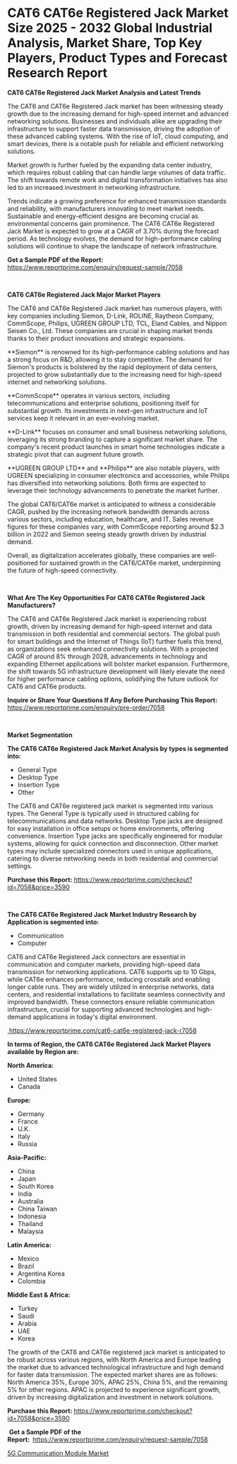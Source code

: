 <p><h1>CAT6 CAT6e Registered Jack Market Size 2025 - 2032 Global Industrial Analysis, Market Share, Top Key Players, Product Types and Forecast Research Report</h1></p><p><strong>CAT6 CAT6e Registered Jack Market Analysis and Latest Trends</strong></p>
<p><p>The CAT6 and CAT6e Registered Jack market has been witnessing steady growth due to the increasing demand for high-speed internet and advanced networking solutions. Businesses and individuals alike are upgrading their infrastructure to support faster data transmission, driving the adoption of these advanced cabling systems. With the rise of IoT, cloud computing, and smart devices, there is a notable push for reliable and efficient networking solutions.</p><p>Market growth is further fueled by the expanding data center industry, which requires robust cabling that can handle large volumes of data traffic. The shift towards remote work and digital transformation initiatives has also led to an increased investment in networking infrastructure. </p><p>Trends indicate a growing preference for enhanced transmission standards and reliability, with manufacturers innovating to meet market needs. Sustainable and energy-efficient designs are becoming crucial as environmental concerns gain prominence. The CAT6 CAT6e Registered Jack Market is expected to grow at a CAGR of 3.70% during the forecast period. As technology evolves, the demand for high-performance cabling solutions will continue to shape the landscape of network infrastructure.</p></p>
<p><strong>Get a Sample PDF of the Report:&nbsp;</strong> <a href="https://www.reportprime.com/enquiry/request-sample/7058?utm_campaign=3572&utm_medium=2&utm_source=Github&utm_content=ia&utm_term=19032025&utm_id=cat6-cat6e-registered-jack">https://www.reportprime.com/enquiry/request-sample/7058</a></p>
<p>&nbsp;</p>
<p><strong>CAT6 CAT6e Registered Jack Major Market Players</strong></p>
<p><p>The CAT6 and CAT6e Registered Jack market has numerous players, with key companies including Siemon, D-Link, ROLINE, Raytheon Company, CommScope, Philips, UGREEN GROUP LTD, TCL, Eland Cables, and Nippon Seisen Co., Ltd. These companies are crucial in shaping market trends thanks to their product innovations and strategic expansions.</p><p>**Siemon** is renowned for its high-performance cabling solutions and has a strong focus on R&D, allowing it to stay competitive. The demand for Siemon's products is bolstered by the rapid deployment of data centers, projected to grow substantially due to the increasing need for high-speed internet and networking solutions.</p><p>**CommScope** operates in various sectors, including telecommunications and enterprise solutions, positioning itself for substantial growth. Its investments in next-gen infrastructure and IoT services keep it relevant in an ever-evolving market.</p><p>**D-Link** focuses on consumer and small business networking solutions, leveraging its strong branding to capture a significant market share. The company's recent product launches in smart home technologies indicate a strategic pivot that can augment future growth.</p><p>**UGREEN GROUP LTD** and **Philips** are also notable players, with UGREEN specializing in consumer electronics and accessories, while Philips has diversified into networking solutions. Both firms are expected to leverage their technology advancements to penetrate the market further.</p><p>The global CAT6/CAT6e market is anticipated to witness a considerable CAGR, pushed by the increasing network bandwidth demands across various sectors, including education, healthcare, and IT. Sales revenue figures for these companies vary, with CommScope reporting around $2.3 billion in 2022 and Siemon seeing steady growth driven by industrial demand.</p><p>Overall, as digitalization accelerates globally, these companies are well-positioned for sustained growth in the CAT6/CAT6e market, underpinning the future of high-speed connectivity.</p></p>
<p>&nbsp;</p>
<p><strong>What Are The Key Opportunities For CAT6 CAT6e Registered Jack Manufacturers?</strong></p>
<p><p>The CAT6 and CAT6e Registered Jack market is experiencing robust growth, driven by increasing demand for high-speed internet and data transmission in both residential and commercial sectors. The global push for smart buildings and the Internet of Things (IoT) further fuels this trend, as organizations seek enhanced connectivity solutions. With a projected CAGR of around 8% through 2028, advancements in technology and expanding Ethernet applications will bolster market expansion. Furthermore, the shift towards 5G infrastructure development will likely elevate the need for higher performance cabling options, solidifying the future outlook for CAT6 and CAT6e products.</p></p>
<p><strong>Inquire or Share Your Questions If Any Before Purchasing This Report:</strong> <a href="https://www.reportprime.com/enquiry/pre-order/7058?utm_campaign=3572&utm_medium=2&utm_source=Github&utm_content=ia&utm_term=19032025&utm_id=cat6-cat6e-registered-jack">https://www.reportprime.com/enquiry/pre-order/7058</a></p>
<p>&nbsp;</p>
<p><strong>Market Segmentation</strong></p>
<p><strong>The CAT6 CAT6e Registered Jack Market Analysis by types is segmented into:</strong></p>
<p><ul><li>General Type</li><li>Desktop Type</li><li>Insertion Type</li><li>Other</li></ul></p>
<p><p>The CAT6 and CAT6e registered jack market is segmented into various types. The General Type is typically used in structured cabling for telecommunications and data networks. Desktop Type jacks are designed for easy installation in office setups or home environments, offering convenience. Insertion Type jacks are specifically engineered for modular systems, allowing for quick connection and disconnection. Other market types may include specialized connectors used in unique applications, catering to diverse networking needs in both residential and commercial settings.</p></p>
<p><strong>Purchase this Report:&nbsp;</strong><a href="https://www.reportprime.com/checkout?id=7058&price=3590&utm_campaign=3572&utm_medium=2&utm_source=Github&utm_content=ia&utm_term=19032025&utm_id=cat6-cat6e-registered-jack">https://www.reportprime.com/checkout?id=7058&price=3590</a></p>
<p>&nbsp;</p>
<p><strong>The CAT6 CAT6e Registered Jack Market Industry Research by Application is segmented into:</strong></p>
<p><ul><li>Communication</li><li>Computer</li></ul></p>
<p><p>CAT6 and CAT6e Registered Jack connectors are essential in communication and computer markets, providing high-speed data transmission for networking applications. CAT6 supports up to 10 Gbps, while CAT6e enhances performance, reducing crosstalk and enabling longer cable runs. They are widely utilized in enterprise networks, data centers, and residential installations to facilitate seamless connectivity and improved bandwidth. These connectors ensure reliable communication infrastructure, crucial for supporting advanced technologies and high-demand applications in today's digital environment.</p></p>
<p><a href="https://www.reportprime.com/cat6-cat6e-registered-jack-r7058?utm_campaign=3572&utm_medium=2&utm_source=Github&utm_content=ia&utm_term=19032025&utm_id=cat6-cat6e-registered-jack">&nbsp;https://www.reportprime.com/cat6-cat6e-registered-jack-r7058</a></p>
<p><strong>In terms of Region, the CAT6 CAT6e Registered Jack Market Players available by Region are:</strong></p>
<p>
    <p> <strong> North America: </strong>
        <ul>
            <li>United States</li>
            <li>Canada</li>
        </ul>
        </p> 
    <p> <strong> Europe: </strong>
        <ul>
            <li>Germany</li>
            <li>France</li>
            <li>U.K.</li>
            <li>Italy</li>
            <li>Russia</li>
        </ul>
        </p> 
    <p> <strong> Asia-Pacific: </strong>
        <ul>
            <li>China</li>
            <li>Japan</li>
            <li>South Korea</li>
            <li>India</li>
            <li>Australia</li>
            <li>China Taiwan</li>
            <li>Indonesia</li>
            <li>Thailand</li>
            <li>Malaysia</li>
        </ul>
        </p> 
    <p> <strong> Latin America: </strong>
        <ul>
            <li>Mexico</li>
            <li>Brazil</li>
            <li>Argentina Korea</li>
            <li>Colombia</li>
        </ul>
        </p> 
    <p> <strong> Middle East & Africa: </strong>
        <ul>
            <li>Turkey</li>
            <li>Saudi</li>
            <li>Arabia</li>
            <li>UAE</li>
            <li>Korea</li>
        </ul>
    </p>
    </p>
<p><p>The growth of the CAT6 and CAT6e registered jack market is anticipated to be robust across various regions, with North America and Europe leading the market due to advanced technological infrastructure and high demand for faster data transmission. The expected market shares are as follows: North America 35%, Europe 30%, APAC 25%, China 5%, and the remaining 5% for other regions. APAC is projected to experience significant growth, driven by increasing digitalization and investment in network solutions.</p></p>
<p><strong>Purchase this Report: </strong><a href="https://www.reportprime.com/checkout?id=7058&price=3590&utm_campaign=3572&utm_medium=2&utm_source=Github&utm_content=ia&utm_term=19032025&utm_id=cat6-cat6e-registered-jack">https://www.reportprime.com/checkout?id=7058&price=3590</a></p>
<p>&nbsp;<strong>Get a Sample PDF of the Report:&nbsp;&nbsp;</strong><a href="https://www.reportprime.com/enquiry/request-sample/7058?utm_campaign=3572&utm_medium=2&utm_source=Github&utm_content=ia&utm_term=19032025&utm_id=cat6-cat6e-registered-jack">https://www.reportprime.com/enquiry/request-sample/7058</a></p>
<p><strong></strong></p>
<p><p><a href="https://github.com/zoccohaniech/Market-Research-Report-List-1/blob/main/5g-communication-module-market.md?utm_campaign=3572&utm_medium=2&utm_source=Github&utm_content=ia&utm_term=19032025&utm_id=cat6-cat6e-registered-jack">5G Communication Module Market</a></p></p>